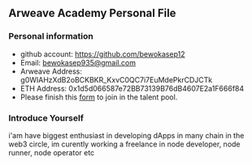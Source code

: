 ## Arweave Academy Personal File

### Personal information

- github account: https://github.com/bewokasep12
- Email: bewokasep935@gmail.com
- Arweave Address: g0WIAHzXdB2oBCKBKR_KxvC0QC7i7EuMdePkrCDJCTk
- ETH Address: 0x1d5d066587e72BB73139B76dB4607E2a1F666f84
- Please finish this [form](https://docs.google.com/forms/d/e/1FAIpQLSfWA5fIIcBgmRppm3jNz5vmf9Mai_QMVil-2pO4r7YKn_Zhtw/viewform?usp=sf_link) to join in the talent pool.

### Introduce Yourself
 i'am have biggest enthusiast in developing dApps in many chain in the web3 circle, im curently working a freelance in node developer, node runner, node operator etc
